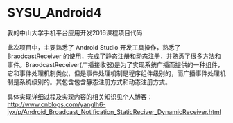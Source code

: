 # SYSU_Android4
我的中山大学手机平台应用开发2016课程项目代码

此次项目中，主要熟悉了 Android Studio 开发工具操作，熟悉了 BraodcastReceiver 的使用，完成了静态注册和动态注册，并熟悉了很多方法和事件。BraodcastReceiver(广播接收器)是为了实现系统广播而提供的一种组件，它和事件处理机制类似，但是事件处理机制是程序组件级别的，而广播事件处理机制是系统级别的。其包含包含静态注册方式和动态注册方式。

具体实现详细过程及实现内容的相关知识见个人博客：
http://www.cnblogs.com/yanglh6-jyx/p/Android_Broadcast_Notification_StaticReciver_DynamicReceiver.html
